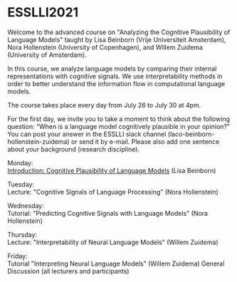 # ESSLLI2021

Welcome to the advanced course on "Analyzing the Cognitive Plausibility of Language Models" taught by Lisa Beinborn (Vrije Universiteit Amsterdam), Nora Hollenstein (University of Copenhagen), and Willem Zuidema (University of Amsterdam). 

In this course, we analyze language models by comparing their internal representations with cognitive signals. We use interpretability methods in order to better understand the information flow in computational language models. 

The course takes place every day from July 26 to July 30 at 4pm. 

For the first day, we invite you to take a moment to think about the following question: “When is a language model cognitively plausible in your opinion?”
You can post your answer in the ESSLLI slack channel (laco-beinborn-hollenstein-zuidema) or send it by e-mail. Please also add one sentence about your background (research discipline). 

Monday: <br>
[Introduction: Cognitive Plausibility of Language Models](https://github.com/beinborn/ESSLLI2021/blob/main/slides/Monday.pdf) (Lisa Beinborn)

Tuesday: <br>
Lecture: "Cognitive Signals of Language Processing" (Nora Hollenstein)

Wednesday: <br>
Tutorial: "Predicting Cognitive Signals with Language Models" (Nora Hollenstein)

Thursday: <br>
Lecture: "Interpretability of Neural Language Models" (Willem Zuidema)

Friday: <br>
Tutorial "Interpreting Neural Language Models" (Willem Zuidema)
General Discussion (all lecturers and participants)

